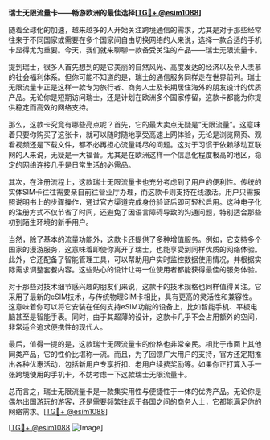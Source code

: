 **瑞士无限流量卡——畅游欧洲的最佳选择[[TG💪+ @esim1088](https://t.me/s/esim1088)]**

随着全球化的加速，越来越多的人开始关注跨境通信的需求，尤其是对于那些经常往来于不同国家或需要在多个国家间自由切换网络的人来说，选择一款合适的手机卡显得尤为重要。今天，我们就来聊聊一款备受关注的产品——瑞士无限流量卡。

提到瑞士，很多人首先想到的是它美丽的自然风光、高度发达的经济以及令人羡慕的社会福利体系。但你可能不知道的是，瑞士的通信服务同样走在世界前列。瑞士无限流量卡正是这样一款专为旅行者、商务人士及长期居住海外的朋友设计的优质产品。无论你是短期访问瑞士，还是计划在欧洲多个国家停留，这款卡都能为你提供稳定而高效的网络支持。

那么，这款卡究竟有哪些亮点呢？首先，它的最大卖点无疑是“无限流量”。这意味着只要你购买了这张卡，就可以随时随地享受高速上网体验，无论是浏览网页、观看视频还是下载文件，都不必再担心流量耗尽的问题。这对于习惯于依赖移动互联网的人来说，无疑是一大福音。尤其是在欧洲这样一个信息化程度极高的地区，稳定的网络连接几乎是日常生活的必需品。

其次，在注册流程上，这款瑞士无限流量卡也充分考虑到了用户的便利性。传统的实体SIM卡往往需要亲自前往营业厅办理，而这款卡则支持在线激活。用户只需按照说明书上的步骤操作，通过官方渠道完成身份验证后即可轻松启用。这种电子化的注册方式不仅节省了时间，还避免了因语言障碍导致的沟通问题，特别适合那些初到陌生环境的新手用户。

当然，除了基本的流量功能外，这款卡还提供了多种增值服务。例如，它支持多个国家的漫游服务，这意味着即使你离开了瑞士，也能享受到同样优质的网络体验。此外，它还配备了智能管理工具，可以帮助用户实时监控数据使用情况，并根据实际需求调整套餐内容。这些贴心的设计让每一位使用者都能获得最佳的服务体验。

对于那些对技术细节感兴趣的朋友们来说，这款卡的技术规格也同样值得关注。它采用了最新的eSIM技术，与传统物理SIM卡相比，具有更高的灵活性和兼容性。这意味着你可以将它安装在任何支持eSIM功能的设备上，比如智能手机、平板电脑甚至是智能手表。同时，由于其超薄的设计，这款卡几乎不会占用额外的空间，非常适合追求便携性的现代人。

最后，值得一提的是，这款瑞士无限流量卡的价格也非常亲民。相比于市面上其他同类产品，它的性价比堪称一流。而且，为了回馈广大用户的支持，官方还定期推出各种优惠活动，包括新用户专享折扣、老用户续费奖励等。如果你正打算入手一张跨境使用的手机卡，不妨考虑一下这款瑞士无限流量卡。

总而言之，瑞士无限流量卡是一款集实用性与便捷性于一体的优秀产品。无论你是偶尔出国游玩的游客，还是需要频繁往返于各国之间的商务人士，它都能满足你的网络需求。[[TG💪+ @esim1088](https://t.me/s/esim1088)]

[[TG💪+ @esim1088](https://t.me/s/esim1088) ![Image](https://i.postimg.cc/4NQfJmqS/Snipaste-2025-05-13-00-14-12.png)]